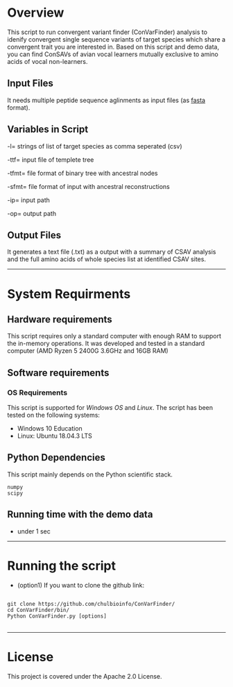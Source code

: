 # Overview
This script to run convergent variant finder (ConVarFinder) analysis to idenify convergent single sequence variants of target species which share a convergent trait you are interested in. Based on this script and demo data, you can find ConSAVs of avian vocal learners mutually exclusive to amino acids of vocal non-learners.
## Input Files
It needs multiple peptide sequence aglinments as input files (as [fasta](https://en.wikipedia.org/wiki/FASTA_format) format).
## Variables in Script
-l=    strings of list of target species as comma seperated (csv)

-ttf=  input file of templete tree

-tfmt= file format of binary tree with ancestral nodes

-sfmt= file format of input with ancestral reconstructions

-ip=   input path

-op=   output path  

## Output Files
It generates a text file (.txt) as a output with a summary of CSAV analysis and the full amino acids of whole species list at identified CSAV sites.
- - -

# System Requirments
## Hardware requirements
This script requires only a standard computer with enough RAM to support the in-memory operations. It was developed and tested in a standard computer (AMD Ryzen 5 2400G 3.6GHz and 16GB RAM)

## Software requirements
### OS Requirements
This script is supported for *Windows OS* and *Linux*. The script has been tested on the following systems:
* Windows 10 Education
* Linux: Ubuntu 18.04.3 LTS

## Python Dependencies
This script mainly depends on the Python scientific stack.

    numpy
    scipy

## Running time with the demo data
* under 1 sec
- - -

# Running the script
* (option1) If you want to clone the github link:
<pre>
<code>
git clone https://github.com/chulbioinfo/ConVarFinder/
cd ConVarFinder/bin/
Python ConVarFinder.py [options]
</code>
</pre>


- - -



# License
This project is covered under the Apache 2.0 License.
